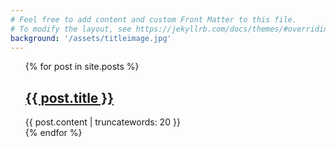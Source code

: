 ```yaml
---
# Feel free to add content and custom Front Matter to this file.
# To modify the layout, see https://jekyllrb.com/docs/themes/#overriding-theme-defaults
background: '/assets/titleimage.jpg'
---
```


<ul style="list-style-type: none;">
  {% for post in site.posts %}
    <li>
      <h2><a href="{{ post.url }}">{{ post.title }}</a></h2>
      {{ post.content | truncatewords: 20 }}
    </li>
  {% endfor %}
</ul>
